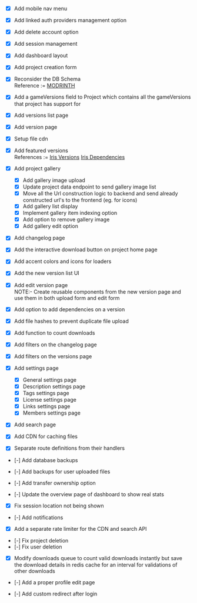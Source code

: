 - [x] Add mobile nav menu
- [x] Add linked auth providers management option

- [x] Add delete account option
- [x] Add session management

- [x] Add dashboard layout
- [x] Add project creation form

- [x] Reconsider the DB Schema \
    Reference := [MODRINTH](https://github.com/modrinth/labrinth/blob/master/src/models/v3)


- [x] Add a gameVersions field to Project which contains all the gameVersions that project has support for
- [x] Add versions list page
- [x] Add version page
- [x] Setup file cdn
- [x] Add featured versions \
    References :=
    [Iris Versions](https://api.modrinth.com/v2/project/iris/version)
    [Iris Dependencies](https://api.modrinth.com/v2/project/iris/dependencies)

- [x] Add project gallery
  - [x] Add gallery image upload
  - [x] Update project data endpoint to send gallery image list
  - [x] Move all the Url construction logic to backend and send already constructed url's to the frontend (eg. for icons)
  - [x] Add gallery list display
  - [x] Implement gallery item indexing option
  - [x] Add option to remove gallery image
  - [x] Add gallery edit option

- [x] Add changelog page

- [x] Add the interactive download button on project home page
- [x] Add accent colors and icons for loaders
- [x] Add the new version list UI

- [x] Add edit version page \
  NOTE:- Create reusable components from the new version page and use them in both upload form and edit form
- [x] Add option to add dependencies on a version
- [x] Add file hashes to prevent duplicate file upload

- [x] Add function to count downloads
- [x] Add filters on the changelog page
- [x] Add filters on the versions page

- [x] Add settings page
  - [x] General settings page
  - [x] Description settings page
  - [x] Tags settings page
  - [x] License settings page
  - [x] Links settings page
  - [x] Members settings page

- [x] Add search page

- [x] Add CDN for caching files
- [x] Separate route definitions from their handlers
- [-] Add database backups
- [-] Add backups for user uploaded files

- [-] Add transfer ownership option
- [-] Update the overview page of dashboard to show real stats
- [x] Fix session location not being shown
- [-] Add notifications
- [x] Add a separate rate limiter for the CDN and search API

- [-] Fix project deletion
- [-] Fix user deletion

- [x] Modify downloads queue to count valid downloads instantly but save the download details in redis cache for an interval for validations of other downloads
- [-] Add a proper profile edit page

<!-- Later stuff -->
- [-] Add custom redirect after login
